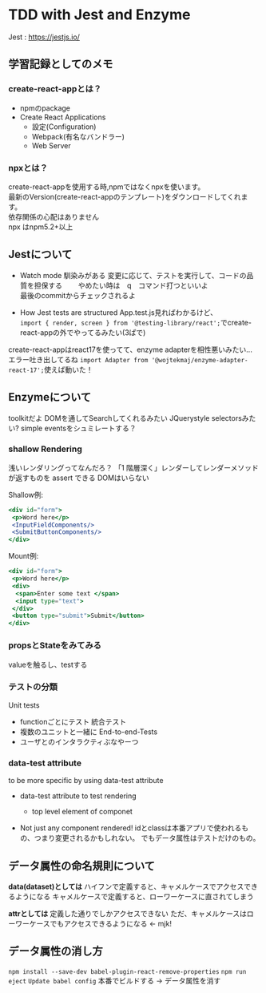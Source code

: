 # TDD with Jest and Enzyme

Jest : https://jestjs.io/

## 学習記録としてのメモ

### create-react-appとは？
- npmのpackage
- Create React Applications  
    - 設定(Configuration)  
    - Webpack(有名なバンドラー)  
    - Web Server  

### npxとは？
create-react-appを使用する時,npmではなくnpxを使います。  
最新のVersion(create-react-appのテンプレート)をダウンロードしてくれます。  
依存関係の心配はありません  
npx はnpm5.2+以上  

## Jestについて
- Watch mode
馴染みがある
変更に応じて、テストを実行して、コードの品質を担保する　　
やめたい時は　q　コマンド打つといいよ  
最後のcommitからチェックされるよ  


- How Jest tests are structured
App.test.js見ればわかるけど、  
`import { render, screen } from '@testing-library/react';`でcreate-react-appの外でやってるみたい(3ぱで)

create-react-appはreact17を使ってて、enzyme adapterを相性悪いみたい...
エラー吐き出してるね
`import Adapter from '@wojtekmaj/enzyme-adapter-react-17';`使えば動いた！

## Enzymeについて
toolkitだよ
DOMを通してSearchしてくれるみたい JQuerystyle selectorsみたい?
simple eventsをシュミレートする？

### shallow Rendering
浅いレンダリングってなんだろ？
「1 階層深く」レンダーしてレンダーメソッドが返すものを assert できる
DOMはいらない  

Shallow例:  
```jsx
<div id="form">
 <p>Word here</p>
 <InputFieldComponents/>
 <SubmitButtonComponents/>
</div>
```
Mount例:
```jsx
<div id="form">
 <p>Word here</p>
 <div>
  <span>Enter some text </span>
  <input type="text">
 </div>
 <button type="submit">Submit</button>
</div>
```

### propsとStateをみてみる
valueを触るし、testする

### テストの分類
Unit tests
- functionごとにテスト
統合テスト
- 複数のユニットと一緒に
End-to-end-Tests
- ユーザとのインタラクティぶなやーつ

### data-test attribute
to be more specific by using data-test attribute 
- data-test attribute to test rendering
  - top level element of componet

- Not just any component rendered!
 idとclassは本番アプリで使われるもの、つまり変更されるかもしれない。
 でもデータ属性はテストだけのもの。

## データ属性の命名規則について
**data(dataset)としては**
ハイフンで定義すると、キャメルケースでアクセスできるようになる
キャメルケースで定義すると、ローワーケースに直されてしまう

**attrとしては**
定義した通りでしかアクセスできない
ただ、キャメルケースはローワーケースでもアクセスできるようになる <- mjk!

## データ属性の消し方
`npm install --save-dev babel-plugin-react-remove-properties`
`npm run eject`
`Update babel config`
本番でビルドする → データ属性を消す
